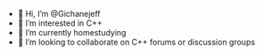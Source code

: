 - 👋 Hi, I’m @Gichanejeff
- 👀 I’m interested in C++
- 🌱 I’m currently homestudying
- 💞️ I’m looking to collaborate on C++ forums or discussion groups


<!---
Gichanejeff/Gichanejeff is a ✨ special repository because its `README.md` (this file) appears on your GitHub profile.
You can click the Preview link to take a look at your changes.
--->
